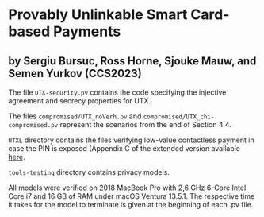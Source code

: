 
# Provably Unlinkable Smart Card-based Payments
## by Sergiu Bursuc, Ross Horne, Sjouke Mauw, and Semen Yurkov (CCS2023)

The file ```UTX-security.pv``` contains the code specifying the injective agreement and secrecy properties for UTX. 

The files ```compromised/UTX_noVerh.pv``` and ```compromised/UTX_chi-compromised.pv``` represent the scenarios from the end of Section 4.4.

 ```UTXL``` directory contains the files verifying low-value contactless payment in case the PIN is exposed (Appendix C of the extended version available [here](https://arxiv.org/abs/2309.03128).

```tools-testing``` directory contains privacy models. 

All models were verified on 2018 MacBook Pro with 2,6 GHz 6-Core Intel Core i7 and 16 GB of RAM under macOS Ventura 13.5.1. The respective time it takes for the model to terminate is given at the beginning of each .pv file. 
